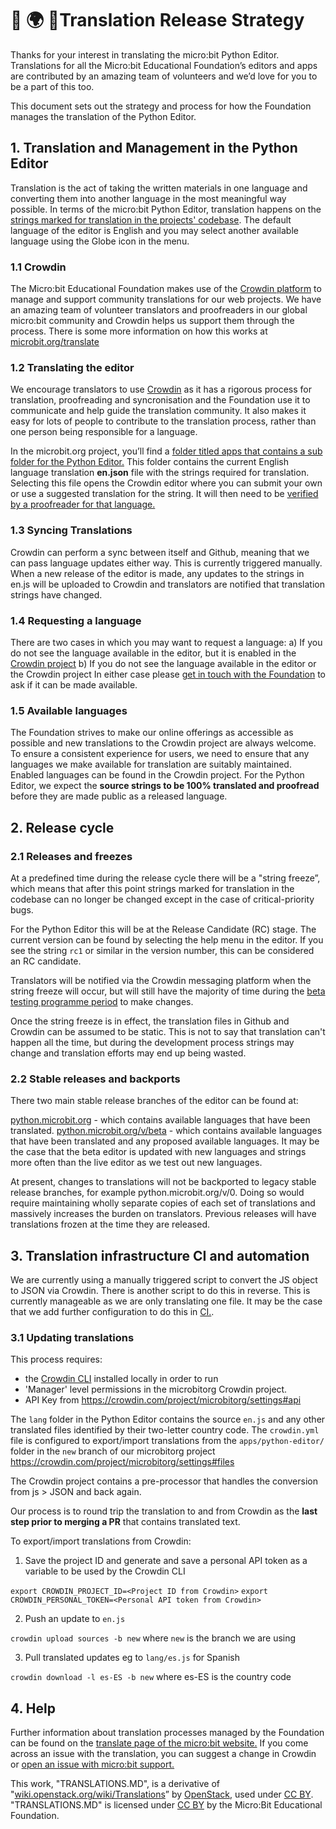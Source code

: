 # 🐍 🌍 🚀Translation Release Strategy
Thanks for your interest in translating the micro:bit Python Editor. Translations for all the Micro:bit Educational Foundation’s editors and apps are contributed by an amazing team of volunteers and we’d love for you to be a part of this too. 

This document sets out the strategy and process for how the Foundation manages the translation of the Python Editor.

## 1. Translation and Management in the Python Editor

Translation is the act of taking the written materials in one language and converting them into another language in the most meaningful way possible. In terms of the micro:bit Python Editor, translation happens on the [strings marked for translation in the projects' codebase](https://github.com/bbcmicrobit/PythonEditor/lang/en.js). The default language of the editor is English and you may select another available language using the Globe icon in the menu.

### 1.1 Crowdin
The Micro:bit Educational Foundation makes use of the [Crowdin platform](https://crowdin.com/project/microbitorg) to manage and support community translations for our web projects. We have an amazing team of volunteer translators and proofreaders in our global micro:bit community and Crowdin helps us support them through the process. There is some more information on how this works at [microbit.org/translate](https://microbit.org/translate/)

### 1.2 Translating the editor
We encourage translators to use [Crowdin](https://crowdin.com/project/microbitorg) as it has a rigorous process for translation, proofreading and syncronisation and the Foundation use it to communicate and help guide the translation community. It also makes it easy for lots of people to contribute to the translation process, rather than one person being responsible for a language.

In the microbit.org project, you’ll find a [folder titled apps that contains a sub folder for the Python Editor.](https://crowdin.com/project/microbitorg/ar#/new/apps/python-editor) This folder contains the current English language translation **en.json** file with the strings required for translation. Selecting this file opens the Crowdin editor where you can submit your own or use a suggested translation for the string. It will then need to be [verified by a proofreader for that language.](https://support.crowdin.com/online-editor/#proofreadingvoting-mode)

### 1.3 Syncing Translations
Crowdin can perform a sync between itself and Github, meaning that we can pass language updates either way. This is currently triggered manually.  When a new release of the editor is made, any updates to the strings in en.js will be uploaded to Crowdin and translators are notified that translation strings have changed.

### 1.4 Requesting a language
There are two cases in which you may want to request a language:
a) If you do not see the language available in the editor, but it is enabled in the [Crowdin project](https://crowdin.com/project/microbitorg)
b) If you do not see the language available in the editor or the Crowdin project
In either case please [get in touch with the Foundation](https://support.microbit.org/en/support/tickets/new) to ask if it can be made available.

### 1.5 Available languages
The Foundation strives to make our online offerings as accessible as possible and new translations to the Crowdin project are always welcome. To ensure a consistent experience for users, we need to ensure that any languages we make available for translation are suitably maintained. Enabled languages can be found in the Crowdin project. For the Python Editor, we expect the **source strings to be 100% translated and proofread** before they are made public as a released language.

## 2. Release cycle

### 2.1 Releases and freezes
At a predefined time during the release cycle there will be a "string freeze”, which means that after this point strings marked for translation in the codebase can no longer be changed except in the case of critical-priority bugs.

For the Python Editor this will be at the Release Candidate (RC) stage. The current version can be found by selecting the help menu in the editor. If you see the string `rc1` or similar in the version number, this can be considered an RC candidate.

Translators will be notified via the Crowdin messaging platform when the string freeze will occur, but will still have the majority of time during the [beta testing programme period](https://microbit.org/testing/) to make changes. 

Once the string freeze is in effect, the translation files in Github and Crowdin can be assumed to be static. This is not to say that translation can't happen all the time, but during the development process strings may change and translation efforts may end up being wasted. 

### 2.2 Stable releases and backports
There two main stable release branches of the editor can be found at:

[python.microbit.org](http://python.microbit.org)  - which contains available languages that have been translated.
[python.microbit.org/v/beta](http://python.microbit.org/v/beta) - which contains available languages that have been translated and any proposed available languages. It may be the case that the beta editor is updated with new languages and strings more often than the live editor as we test out new languages.

At present, changes to translations will not be backported to legacy stable release branches, for example python.microbit.org/v/0. Doing so would require maintaining wholly separate copies of each set of translations and massively increases the burden on translators. Previous releases will have translations frozen at the time they are released.

## 3. Translation infrastructure CI and automation

We are currently using a manually triggered script to convert the JS object to JSON via Crowdin. There is another script to do this in reverse. This is currently manageable as we are only translating one file. It may be the case that we add further configuration to do this in [CI.](https://en.wikipedia.org/wiki/Continuous_integration).

### 3.1 Updating translations
This process requires:
- the [Crowdin CLI](https://support.crowdin.com/cli-tool/) installed locally in order to run
- 'Manager' level permissions in the microbitorg Crowdin project.
- API Key from https://crowdin.com/project/microbitorg/settings#api

The `lang` folder in the Python Editor contains the source `en.js` and any other translated files identified by their two-letter country code. The `crowdin.yml` file is configured to export/import translations from the `apps/python-editor/` folder in the `new` branch of our microbitorg project https://crowdin.com/project/microbitorg/settings#files

The Crowdin project contains a pre-processor that handles the conversion from js > JSON and back again.

Our process is to round trip the translation to and from Crowdin as the **last step prior to merging a PR** that contains translated text.

To export/import translations from Crowdin:

1. Save the project ID and generate and save a personal API token as a variable to be used by the Crowdin CLI

`export CROWDIN_PROJECT_ID=<Project ID from Crowdin>`
`export CROWDIN_PERSONAL_TOKEN=<Personal API token from Crowdin>`

2. Push an update to `en.js`

`crowdin upload sources -b new` where `new` is the branch we are using

3. Pull translated updates eg to `lang/es.js` for Spanish

`crowdin download -l es-ES -b new` where es-ES is the country code

## 4. Help

Further information about translation processes managed by the Foundation can be found on the [translate page of the micro:bit website.](https://microbit.org/translate/) If you come across an issue with the translation, you can suggest a change in Crowdin or [open an issue with micro:bit support.](https://support.microbit.org/en/support/tickets/new)

This work, "TRANSLATIONS.MD", is a derivative of "[wiki.openstack.org/wiki/Translations](https://wiki.openstack.org/wiki/Translations#String_Freeze)” by [OpenStack](https://openstack.org), used under [CC BY](https://creativecommons.org/licenses/by/2.0/). "TRANSLATIONS.MD" is licensed under [CC BY](https://creativecommons.org/licenses/by/2.0/) by the Micro:Bit Educational Foundation.

